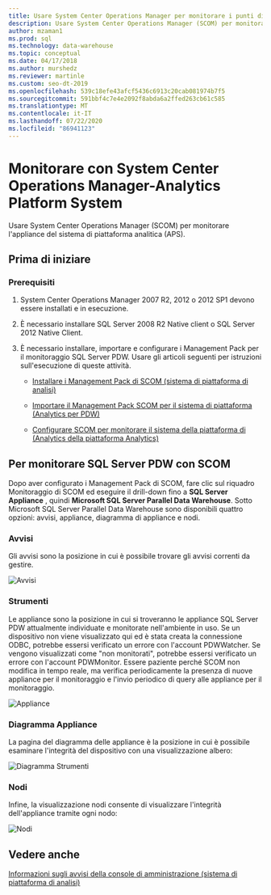 ```yaml
---
title: Usare System Center Operations Manager per monitorare i punti di APS
description: Usare System Center Operations Manager (SCOM) per monitorare l'appliance del sistema di piattaforma analitica (APS).
author: mzaman1
ms.prod: sql
ms.technology: data-warehouse
ms.topic: conceptual
ms.date: 04/17/2018
ms.author: murshedz
ms.reviewer: martinle
ms.custom: seo-dt-2019
ms.openlocfilehash: 539c18efe43afcf5436c6913c20cab081974b7f5
ms.sourcegitcommit: 591bbf4c7e4e2092f8abda6a2ffed263cb61c585
ms.translationtype: MT
ms.contentlocale: it-IT
ms.lasthandoff: 07/22/2020
ms.locfileid: "86941123"
---
```

# <a name="monitor-with-system-center-operations-manager---analytics-platform-system"></a>Monitorare con System Center Operations Manager-Analytics Platform System
Usare System Center Operations Manager (SCOM) per monitorare l'appliance del sistema di piattaforma analitica (APS).
  
## <a name="before-you-begin"></a>Prima di iniziare  
  
### <a name="prerequisites"></a>Prerequisiti  
  
1.  System Center Operations Manager 2007 R2, 2012 o 2012 SP1 devono essere installati e in esecuzione.  
  
2.  È necessario installare SQL Server 2008 R2 Native client o SQL Server 2012 Native Client.  
  
3.  È necessario installare, importare e configurare i Management Pack per il monitoraggio SQL Server PDW. Usare gli articoli seguenti per istruzioni sull'esecuzione di queste attività.  
  
    -   [Installare i Management Pack di SCOM &#40;sistema di piattaforma di analisi&#41;](install-the-scom-management-packs.md)  
  
    -   [Importare il Management Pack SCOM per il sistema di piattaforma &#40;Analytics per PDW&#41;](import-the-scom-management-pack-for-pdw.md) 
    
    -   [Configurare SCOM per monitorare il sistema della piattaforma di &#40;Analytics della piattaforma Analytics&#41;](configure-scom-to-monitor-analytics-platform-system.md)
  
<!-- MISSING LINKS    -   [Import the SCOM Management Pack for HDInsight &#40;Analytics Platform System&#41;](import-the-scom-management-pack-for-hdinsight.md)  -->  
   
  
## <a name="to-monitor-sql-server-pdw-with-scom"></a>Per monitorare SQL Server PDW con SCOM  
Dopo aver configurato i Management Pack di SCOM, fare clic sul riquadro Monitoraggio di SCOM ed eseguire il drill-down fino a **SQL Server Appliance** , quindi **Microsoft SQL Server Parallel Data Warehouse**. Sotto Microsoft SQL Server Parallel Data Warehouse sono disponibili quattro opzioni: avvisi, appliance, diagramma di appliance e nodi.  
  
### <a name="alerts"></a>Avvisi  
Gli avvisi sono la posizione in cui è possibile trovare gli avvisi correnti da gestire.  
  
![Avvisi](./media/monitor-the-appliance-by-using-system-center-operations-manager/SCOM_SCOM.png "SCOM_SCOM")  
  
### <a name="appliances"></a>Strumenti  
Le appliance sono la posizione in cui si troveranno le appliance SQL Server PDW attualmente individuate e monitorate nell'ambiente in uso. Se un dispositivo non viene visualizzato qui ed è stata creata la connessione ODBC, potrebbe essersi verificato un errore con l'account PDWWatcher. Se vengono visualizzati come "non monitorati", potrebbe essersi verificato un errore con l'account PDWMonitor. Essere paziente perché SCOM non modifica in tempo reale, ma verifica periodicamente la presenza di nuove appliance per il monitoraggio e l'invio periodico di query alle appliance per il monitoraggio.  
  
![Appliance](./media/monitor-the-appliance-by-using-system-center-operations-manager/SCOM_SCOM2.png "SCOM_SCOM2")  
  
### <a name="appliances-diagram"></a>Diagramma Appliance  
La pagina del diagramma delle appliance è la posizione in cui è possibile esaminare l'integrità del dispositivo con una visualizzazione albero:  
  
![Diagramma Strumenti](./media/monitor-the-appliance-by-using-system-center-operations-manager/SCOM_SCOM3.png "SCOM_SCOM3")  
  
### <a name="nodes"></a>Nodi  
Infine, la visualizzazione nodi consente di visualizzare l'integrità dell'appliance tramite ogni nodo:  
  
![Nodi](./media/monitor-the-appliance-by-using-system-center-operations-manager/SCOM_SCOM4.png "SCOM_SCOM4")  
  
## <a name="see-also"></a>Vedere anche  
<!-- MISSING LINKS [Common Metadata Query Examples &#40;SQL Server PDW&#41;](../sqlpdw/common-metadata-query-examples-sql-server-pdw.md)  -->  
[Informazioni sugli avvisi della console di amministrazione &#40;sistema di piattaforma di analisi&#41;](understanding-admin-console-alerts.md)  
  
